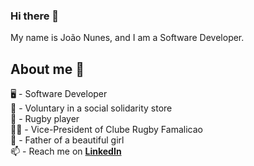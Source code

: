 ### Hi there 👋

My name is João Nunes, and I am a Software Developer.

## About me 📑

🖥️ - Software Developer<br>
💞 - Voluntary in a social solidarity store<br>
🏉 - Rugby player<br>
👨‍💼 - Vice-President of Clube Rugby Famalicao<br>
👸 - Father of a beautiful girl<br>
📫 - Reach me on [**LinkedIn**](https://www.linkedin.com/in/jpmnunes/)<br>
